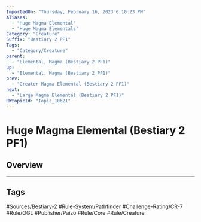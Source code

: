 ```yaml
---
ImportedOn: "Thursday, February 16, 2023 6:10:23 PM"
Aliases:
  - "Huge Magma Elemental"
  - "Huge Magma Elementals"
Category: "Creature"
Suffix: "Bestiary 2 PF1"
Tags:
  - "Category/Creature"
parent:
  - "Elemental, Magma (Bestiary 2 PF1)"
up:
  - "Elemental, Magma (Bestiary 2 PF1)"
prev:
  - "Greater Magma Elemental (Bestiary 2 PF1)"
next:
  - "Large Magma Elemental (Bestiary 2 PF1)"
RWtopicId: "Topic_10621"
---
```

# Huge Magma Elemental (Bestiary 2 PF1)
## Overview

---
## Tags
#Sources/Bestiary-2 #Rule-System/Pathfinder #Challenge-Rating/CR-7 #Rule/OGL #Publisher/Paizo #Rule/Core #Rule/Creature

